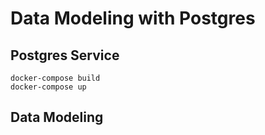 # Data Modeling with Postgres

## Postgres Service

    docker-compose build
    docker-compose up

## Data Modeling